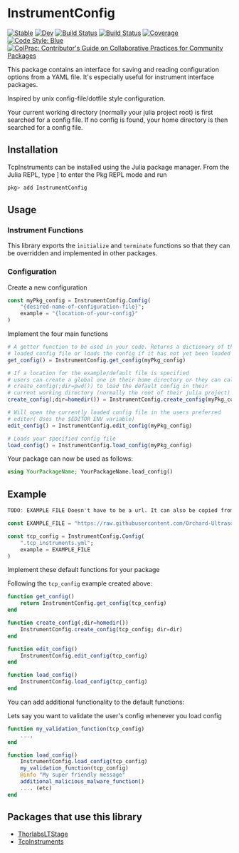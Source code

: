 # InstrumentConfig

[![Stable](https://img.shields.io/badge/docs-stable-blue.svg)](https://orchard-ultrasound-innovation.github.io/InstrumentConfig.jl/stable)
[![Dev](https://img.shields.io/badge/docs-dev-blue.svg)](https://orchard-ultrasound-innovation.github.io/InstrumentConfig.jl/dev)
[![Build Status](https://github.com/orchard-ultrasound-innovation/InstrumentConfig.jl/workflows/CI/badge.svg)](https://github.com/orchard-ultrasound-innovation/InstrumentConfig.jl/actions)
[![Build Status](https://travis-ci.com/orchard-ultrasound-innovation/InstrumentConfig.jl.svg?branch=master)](https://travis-ci.com/orchard-ultrasound-innovation/InstrumentConfig.jl)
[![Coverage](https://codecov.io/gh/orchard-ultrasound-innovation/InstrumentConfig.jl/branch/master/graph/badge.svg)](https://codecov.io/gh/orchard-ultrasound-innovation/InstrumentConfig.jl)
[![Code Style: Blue](https://img.shields.io/badge/code%20style-blue-4495d1.svg)](https://github.com/invenia/BlueStyle)
[![ColPrac: Contributor's Guide on Collaborative Practices for Community Packages](https://img.shields.io/badge/ColPrac-Contributor's%20Guide-blueviolet)](https://github.com/SciML/ColPrac)


This package contains an interface for saving and reading configuration options from a YAML file. It's especially useful for instrument interface packages.

Inspired by unix config-file/dotfile style configuration.

Your current working directory (normally your julia project root) 
is first searched for a config file. If no config is found, your home
directory is then searched for a config file.

## Installation
TcpInstruments can be installed using the Julia package manager. From the Julia REPL, type ] to enter the Pkg REPL mode and run

```julia
pkg> add InstrumentConfig
```

## Usage
### Instrument Functions
This library exports the `initialize` and `terminate`
functions so that they can be overridden and implemented
in other packages.

### Configuration
Create a new configuration
```julia
const myPkg_config = InstrumentConfig.Config(
    "{desired-name-of-configuration-file}"; 
    example = "{location-of-your-config}"
)
```

Implement the four main functions
```julia
# A getter function to be used in your code. Returns a dictionary of the
# loaded config file or loads the config if it has not yet been loaded
get_config() = InstrumentConfig.get_config(myPkg_config)

# If a location for the example/default file is specified
# users can create a global one in their home directory or they can call
# create_config(;dir=pwd()) to load the default config in their
# current working directory (normally the root of their julia project)
create_config(;dir=homedir()) = InstrumentConfig.create_config(myPkg_config; dir=dir)

# Will open the currently loaded config file in the users preferred
# editor( Uses the $EDITOR ENV variable)
edit_config() = InstrumentConfig.edit_config(myPkg_config)

# Loads your specified config file
load_config() = InstrumentConfig.load_config(myPkg_config)
```

Your package can now be used as follows:
```julia
using YourPackageName; YourPackageName.load_config()
```

## Example
```julia
TODO: EXAMPLE FILE Doesn't have to be a url. It can also be copied from package directory

const EXAMPLE_FILE = "https://raw.githubusercontent.com/Orchard-Ultrasound-Innovation/TcpInstruments.jl/master/.tcp_instruments.yml" 

const tcp_config = InstrumentConfig.Config(
    ".tcp_instruments.yml"; 
    example = EXAMPLE_FILE
)
```

Implement these default functions for your package

Following the `tcp_config` example created above:
```julia
function get_config()
    return InstrumentConfig.get_config(tcp_config)
end

function create_config(;dir=homedir())
    InstrumentConfig.create_config(tcp_config; dir=dir)
end

function edit_config()
    InstrumentConfig.edit_config(tcp_config)
end

function load_config()
    InstrumentConfig.load_config(tcp_config)
end
```

You can add additional functionality to the default functions:

Lets say you want to validate the user's config whenever you load config
```julia
function my_validation_function(tcp_config)
    ....
end

function load_config()
    InstrumentConfig.load_config(tcp_config)
    my_validation_function(tcp_config)
    @info "My super friendly message"
    additional_malicious_malware_function()
    .... (etc)
end
```

## Packages that use this library
- [ThorlabsLTStage](https://github.com/Orchard-Ultrasound-Innovation/ThorlabsLTStage.jl)
- [TcpInstruments](https://github.com/Orchard-Ultrasound-Innovation/TcpInstruments.jl)
